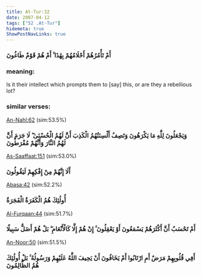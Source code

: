 ```yaml
---
title: At-Tur:32
date: 2007-04-12
tags: ["52 .At-Tur"]
hidemeta: true 
ShowPostNavLinks: true 
---
```

### أَمْ تَأْمُرُهُمْ أَحْلَامُهُمْ بِهَٰذَا ۚ أَمْ هُمْ قَوْمٌ طَاغُونَ
### meaning: 
Is it their intellect which prompts them to [say] this, or are they a rebellious lot?
### similar verses: 

[An-Nahl:62](/16/62) (sim:53.5%)

### وَيَجْعَلُونَ لِلَّهِ مَا يَكْرَهُونَ وَتَصِفُ أَلْسِنَتُهُمُ الْكَذِبَ أَنَّ لَهُمُ الْحُسْنَىٰ ۖ لَا جَرَمَ أَنَّ لَهُمُ النَّارَ وَأَنَّهُمْ مُفْرَطُونَ

[As-Saaffaat:151](/37/151) (sim:53.0%)

### أَلَا إِنَّهُمْ مِنْ إِفْكِهِمْ لَيَقُولُونَ

[Abasa:42](/80/42) (sim:52.2%)

### أُولَٰئِكَ هُمُ الْكَفَرَةُ الْفَجَرَةُ

[Al-Furqaan:44](/25/44) (sim:51.7%)

### أَمْ تَحْسَبُ أَنَّ أَكْثَرَهُمْ يَسْمَعُونَ أَوْ يَعْقِلُونَ ۚ إِنْ هُمْ إِلَّا كَالْأَنْعَامِ ۖ بَلْ هُمْ أَضَلُّ سَبِيلًا

[An-Noor:50](/24/50) (sim:51.5%)

### أَفِي قُلُوبِهِمْ مَرَضٌ أَمِ ارْتَابُوا أَمْ يَخَافُونَ أَنْ يَحِيفَ اللَّهُ عَلَيْهِمْ وَرَسُولُهُ ۚ بَلْ أُولَٰئِكَ هُمُ الظَّالِمُونَ
